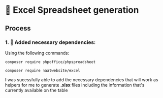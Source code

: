 
# 🥑 Excel Spreadsheet generation

## Process

### 1. 🚨 Added necessary dependencies:
Using the following commands:

```
composer require phpoffice/phpspreadsheet
```
```
composer require naatwebsite/excel
```
I was sucessfully able to add the necessary dependencies that will work as helpers for me to generate **.xlsx** files including the information that's currently available on the table

